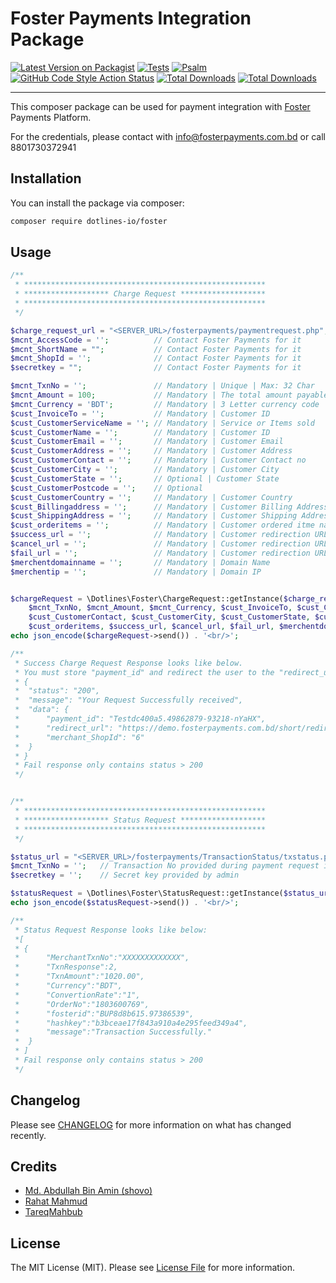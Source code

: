 # Foster Payments Integration Package 

[![Latest Version on Packagist](https://badgen.net/github/release/dotlines-io/foster)](https://packagist.org/packages/dotlines-io/foster)
[![Tests](https://github.com/dotlines-io/foster/actions/workflows/run-tests.yml/badge.svg)](https://github.com/dotlines-io/foster/actions/workflows/run-tests.yml)
[![Psalm](https://github.com/dotlines-io/foster/actions/workflows/psalm.yml/badge.svg)](https://github.com/dotlines-io/foster/actions/workflows/psalm.yml)
[![GitHub Code Style Action Status](https://img.shields.io/github/workflow/status/dotlines-io/foster/Check%20&%20fix%20styling?label=code%20style)](https://github.com/dotlines-io/foster/actions?query=workflow%3A"Check+%26+fix+styling"+branch%3Amaster)
[![Total Downloads](https://img.shields.io/packagist/dt/dotlines-io/foster.svg?style=flat-square)](https://packagist.org/packages/dotlines-io/foster)
[![Total Downloads](https://badgen.net/packagist/php/dotlines-io/foster)](https://packagist.org/packages/dotlines-io/foster)

---

This composer package can be used for payment integration with [Foster](https://fosterpayments.com.bd/) Payments Platform.

For the credentials, please contact with info@fosterpayments.com.bd or call 8801730372941

## Installation

You can install the package via composer:

```bash
composer require dotlines-io/foster
```

## Usage

```php
/**
 * ******************************************************
 * ******************* Charge Request *******************
 * ******************************************************
 */

$charge_request_url = "<SERVER_URL>/fosterpayments/paymentrequest.php"; // Contact Foster Payments for it
$mcnt_AccessCode = '';          // Contact Foster Payments for it
$mcnt_ShortName = "";           // Contact Foster Payments for it
$mcnt_ShopId = '';              // Contact Foster Payments for it
$secretkey = "";                // Contact Foster Payments for it

$mcnt_TxnNo = '';               // Mandatory | Unique | Max: 32 Char 
$mcnt_Amount = 100;             // Mandatory | The total amount payable | Decimal
$mcnt_Currency = 'BDT';         // Mandatory | 3 Letter currency code  
$cust_InvoiceTo = '';           // Mandatory | Customer ID
$cust_CustomerServiceName = ''; // Mandatory | Service or Items sold
$cust_CustomerName = '';        // Mandatory | Customer ID
$cust_CustomerEmail = '';       // Mandatory | Customer Email
$cust_CustomerAddress = '';     // Mandatory | Customer Address
$cust_CustomerContact = '';     // Mandatory | Customer Contact no
$cust_CustomerCity = '';        // Mandatory | Customer City
$cust_CustomerState = '';       // Optional | Customer State
$cust_CustomerPostcode = '';    // Optional
$cust_CustomerCountry = '';     // Mandatory | Customer Country
$cust_Billingaddress = '';      // Mandatory | Customer Billing Address
$cust_ShippingAddress = '';     // Mandatory | Customer Shipping Address
$cust_orderitems = '';          // Mandatory | Customer ordered itme name, no, etc.
$success_url = '';              // Mandatory | Customer redirection URL after successful payment 
$cancel_url = '';               // Mandatory | Customer redirection URL after payment is canceled
$fail_url = '';                 // Mandatory | Customer redirection URL after payment failure
$merchentdomainname = '';       // Mandatory | Domain Name
$merchentip = '';               // Mandatory | Domain IP


$chargeRequest = \Dotlines\Foster\ChargeRequest::getInstance($charge_request_url, $mcnt_AccessCode, $mcnt_ShortName, $mcnt_ShopId, $secretkey,
    $mcnt_TxnNo, $mcnt_Amount, $mcnt_Currency, $cust_InvoiceTo, $cust_CustomerServiceName, $cust_CustomerName, $cust_CustomerEmail, $cust_CustomerAddress,
    $cust_CustomerContact, $cust_CustomerCity, $cust_CustomerState, $cust_CustomerPostcode, $cust_CustomerCountry, $cust_Billingaddress, $cust_ShippingAddress,
    $cust_orderitems, $success_url, $cancel_url, $fail_url, $merchentdomainname, $merchentip);
echo json_encode($chargeRequest->send()) . '<br/>';

/**
 * Success Charge Request Response looks like below.
 * You must store "payment_id" and redirect the user to the "redirect_url" for payment.
 * {
 *  "status": "200",
 *  "message": "Your Request Successfully received",
 *  "data": {
 *      "payment_id": "Testdc400a5.49862879-93218-nYaHX",
 *      "redirect_url": "https://demo.fosterpayments.com.bd/short/redirect.php",
 *      "merchant_ShopId": "6"
 *  }
 * }
 * Fail response only contains status > 200
 */


/**
 * ******************************************************
 * ******************* Status Request *******************
 * ******************************************************
 */

$status_url = "<SERVER_URL>/fosterpayments/TransactionStatus/txstatus.php";
$mcnt_TxnNo = '';   // Transaction No provided during payment request initiation
$secretkey = '';    // Secret key provided by admin 

$statusRequest = \Dotlines\Foster\StatusRequest::getInstance($status_url, $mcnt_TxnNo, $secretkey);
echo json_encode($statusRequest->send()) . '<br/>';

/**
 * Status Request Response looks like below:
 *[
 * {
 *      "MerchantTxnNo":"XXXXXXXXXXXXX",
 *      "TxnResponse":2,
 *      "TxnAmount":"1020.00",
 *      "Currency":"BDT",
 *      "ConvertionRate":"1",
 *      "OrderNo":"1803600769",
 *      "fosterid":"BUP8d8b615.97386539",
 *      "hashkey":"b3bceae17f843a910a4e295feed349a4",
 *      "message":"Transaction Successfully."
 *  }
 * ]
 * Fail response only contains status > 200
 */
```

## Changelog

Please see [CHANGELOG](CHANGELOG.md) for more information on what has changed recently.

## Credits

- [Md. Abdullah Bin Amin (shovo)](https://github.com/shovoneloy)
- [Rahat Mahmud](https://github.com/peash1068)
- [TareqMahbub](https://github.com/TareqMahbub)

## License

The MIT License (MIT). Please see [License File](LICENSE.md) for more information.
